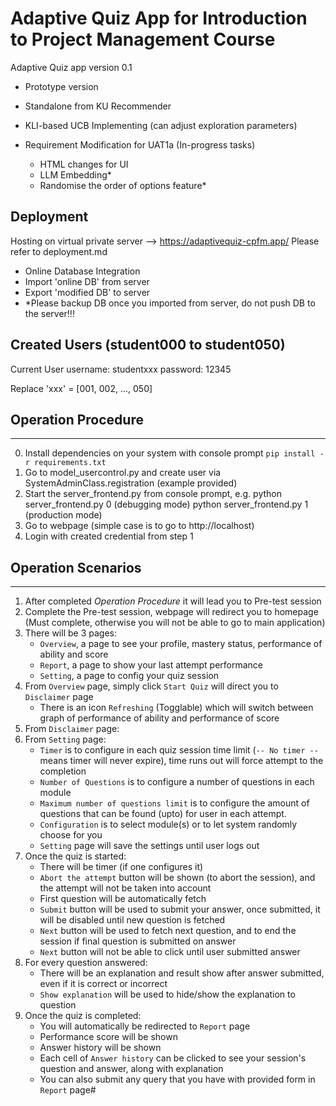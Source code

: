 # Adaptive Quiz App for Introduction to Project Management Course

Adaptive Quiz app version 0.1 
- Prototype version
- Standalone from KU Recommender
- KLI-based UCB Implementing (can adjust exploration parameters)

- Requirement Modification for UAT1a (In-progress tasks)
    - HTML changes for UI
    - LLM Embedding*
    - Randomise the order of options feature*


## Deployment

Hosting on virtual private server --> https://adaptivequiz-cpfm.app/
Please refer to deployment.md
- Online Database Integration
- Import 'online DB' from server
- Export 'modified DB' to server
- *Please backup DB once you imported from server, do not push DB to the server!!!

 
## Created Users (student000 to student050)
Current User
username: studentxxx
password: 12345

Replace 'xxx' = [001, 002, ..., 050]

## Operation Procedure
----
0. Install dependencies on your system with console prompt `pip install -r requirements.txt`
1. Go to model_usercontrol.py and create user via SystemAdminClass.registration (example provided)
2. Start the server_frontend.py from console prompt, e.g. python server_frontend.py 0 (debugging mode) python server_frontend.py 1 (production mode)
3. Go to webpage (simple case is to go to http://localhost)
4. Login with created credential from step 1

## Operation Scenarios
----
1. After completed *Operation Procedure* it will lead you to Pre-test session
2. Complete the Pre-test session, webpage will redirect you to homepage (Must complete, otherwise you will not be able to go to main application)
3. There will be 3 pages:
    - `Overview`, a page to see your profile, mastery status, performance of ability and score
    - `Report`, a page to show your last attempt performance
    - `Setting`, a page to config your quiz session
4. From `Overview` page, simply click `Start Quiz` will direct you to `Disclaimer` page
    - There is an icon `Refreshing` (Togglable) which will switch between graph of performance of ability and performance of score
5. From `Disclaimer` page:
6. From `Setting` page:
    - `Timer` is to configure in each quiz session time limit (`-- No timer --` means timer will never expire), time runs out will force attempt to the completion
    - `Number of Questions` is to configure a number of questions in each module
    - `Maximum number of questions limit` is to configure the amount of questions that can be found (upto) for user in each attempt.
    - `Configuration` is to select module(s) or to let system randomly choose for you
    - `Setting` page will save the settings until user logs out
7. Once the quiz is started:
    - There will be timer (if one configures it)
    - `Abort the attempt` button will be shown (to abort the session), and the attempt will not be taken into account
    - First question will be automatically fetch
    - `Submit` button will be used to submit your answer, once submitted, it will be disabled until new question is fetched
    - `Next` button will be used to fetch next question, and to end the session if final question is submitted on answer
    - `Next` button will not be able to click until user submitted answer
8. For every question answered:
    - There will be an explanation and result show after answer submitted, even if it is correct or incorrect
    - `Show explanation` will be used to hide/show the explanation to question
9. Once the quiz is completed:
    - You will automatically be redirected to `Report` page
    - Performance score will be shown
    - Answer history will be shown
    - Each cell of `Answer history` can be clicked to see your session's question and answer, along with explanation
    - You can also submit any query that you have with provided form in `Report` page#
